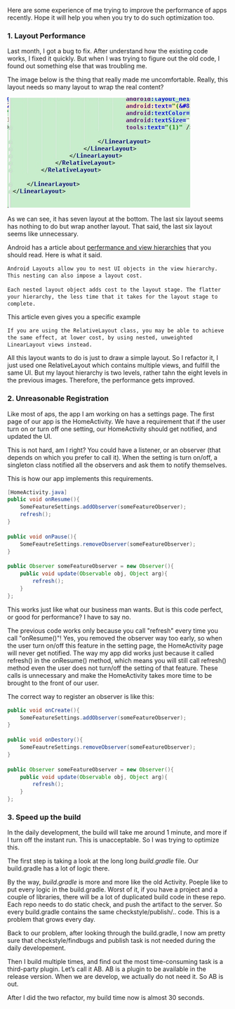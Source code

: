 Here are some experience of me trying to improve the performance of apps recently. Hope it will help you when you try to do such optimization too. 

### 1. Layout Performance
Last month, I got a bug to fix. After understand how the existing code works, I fixed it quickly. But when I was trying to figure out the old code, I found out something else that was troubling me. 

The image below is the thing that really made me uncomfortable. Really, this layout needs so many layout to wrap the real content?

![](./_image/2017-09-23-20-24-01.jpg)


As we can see, it has seven layout at the bottom. The last six layout seems has nothing to do but wrap another layout. That said, the last six layout seems like unnecessary. 

Android has a article about [perfermance and view hierarchies](https://developer.android.com/topic/performance/rendering/optimizing-view-hierarchies.html) that you should read. Here is what it said.
```
Android Layouts allow you to nest UI objects in the view hierarchy. This nesting can also impose a layout cost. 

Each nested layout object adds cost to the layout stage. The flatter your hierarchy, the less time that it takes for the layout stage to complete.
```

This article even gives you a specific example
```
If you are using the RelativeLayout class, you may be able to achieve the same effect, at lower cost, by using nested, unweighted LinearLayout views instead. 
```

All this layout wants to do is just to draw a simple layout. So I refactor it, I just used one RelativeLayout which contains multiple views, and fulfill the same UI. But my layout hierarchy is two levels, rather tahn the eight levels in the previous images. Therefore, the performance gets improved. 

### 2. Unreasonable Registration
Like most of aps, the app I am working on has a settings page. The first page of our app is the HomeActivity. We have a requirement that if the user turn on or turn off one setting, our HomeActivity should get notified, and updated the UI.

This is not hard, am I right? You could have a listener, or an observer (that depends on which you prefer to call it). When the setting is turn on/off, a singleton class notified all the observers and ask them to notify themselves. 

This is how our app implements this requirements.
```java
[HomeActivity.java]
public void onResume(){
    SomeFeatureSettings.addObserver(someFeatureObserver);
    refresh();
}

public void onPause(){
    SomeFeautreSettings.removeObserver(someFeatureObserver);
}

public Observer someFeatureObserver = new Observer(){
    public void update(Observable obj, Object arg){
        refresh();
    }
};
```
This works just like what our business man wants. But is this code perfect, or good for performance? I have to say no. 

The previous code works only because you call "refresh" every time you call "onResume()"!  Yes, you removed the observer way too early, so when the user turn on/off this feature in the setting page, the HomeActivity page will never get notified.  The way my app did works just because it called refresh() in the onResume() method, which means you will still call refresh() method even the user does not turn/off the setting of that feature. These calls is unnecessary and make the HomeActivity takes more time to be brought to the front of our user.

The correct way to register an observer is like this:
```java
public void onCreate(){
    SomeFeatureSettings.addObserver(someFeatureObserver);
}

public void onDestory(){
    SomeFeautreSettings.removeObserver(someFeatureObserver);
}

public Observer someFeatureObserver = new Observer(){
    public void update(Observable obj, Object arg){
        refresh();
    }
};
```

### 3. Speed up the build

In the daily development, the build will take me around 1 minute, and more if I turn off the instant run. This is unacceptable. So I was trying to optimize this. 

The first step is taking a look at the long long *build.gradle* file. Our build.gradle has a lot of logic there. 

By the way, *build.gradle* is more and more like the old Activity. Poeple like to put every logic in the build.gradle.  Worst of it, if you have a project and a couple of libraries, there will be a lot of duplicated build code in these repo. Each repo needs to do static check, and push the artifact to the server. So every build.gradle contains the same checkstyle/publish/.. code. This is a problem that grows every day. 

Back to our problem, after looking through the build.gradle, I now am pretty sure that checkstyle/findbugs and publish task is not needed during the daily developement. 

Then I build multiple times, and find out the most time-consuming task is a third-party plugin. Let’s call it AB. AB is a plugin to be available in the release version. When we are develop, we actually do not need it. So AB is out. 

After I did the two refactor, my build time now is almost 30 seconds. 


